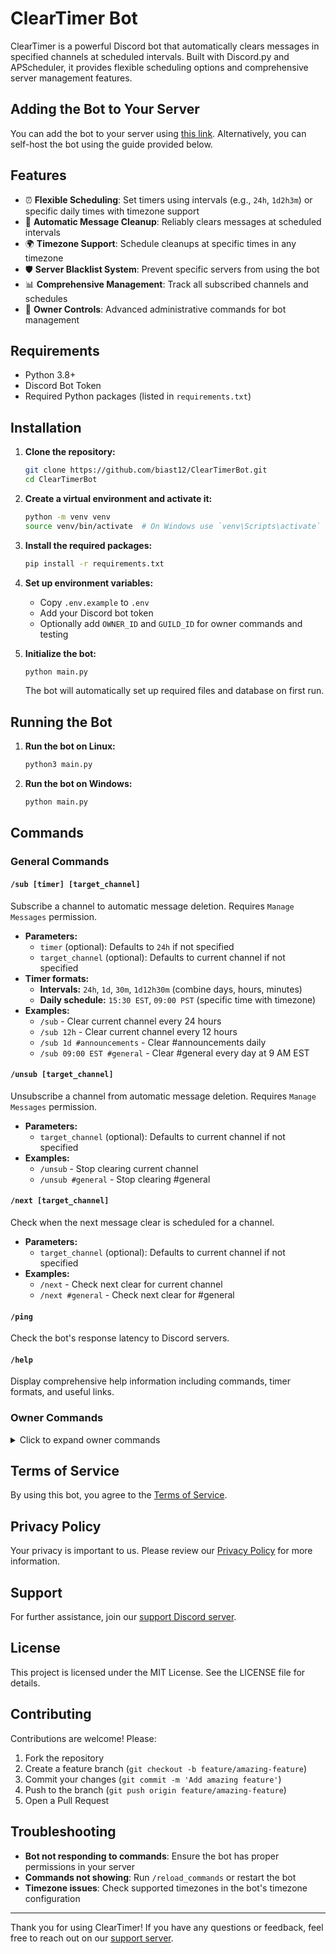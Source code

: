 # ClearTimer Bot

ClearTimer is a powerful Discord bot that automatically clears messages in specified channels at scheduled intervals. Built with Discord.py and APScheduler, it provides flexible scheduling options and comprehensive server management features.

## Adding the Bot to Your Server

You can add the bot to your server using [this link](https://discord.com/oauth2/authorize?client_id=1290353946308775987&permissions=2147576064&integration_type=0&scope=bot). Alternatively, you can self-host the bot using the guide provided below.

## Features

- ⏰ **Flexible Scheduling**: Set timers using intervals (e.g., `24h`, `1d2h3m`) or specific daily times with timezone support
- 🔄 **Automatic Message Cleanup**: Reliably clears messages at scheduled intervals
- 🌍 **Timezone Support**: Schedule cleanups at specific times in any timezone
- 🛡️ **Server Blacklist System**: Prevent specific servers from using the bot
- 📊 **Comprehensive Management**: Track all subscribed channels and schedules
- 🔐 **Owner Controls**: Advanced administrative commands for bot management

## Requirements

- Python 3.8+
- Discord Bot Token
- Required Python packages (listed in `requirements.txt`)

## Installation

1. **Clone the repository:**

    ```sh
    git clone https://github.com/biast12/ClearTimerBot.git
    cd ClearTimerBot
    ```

2. **Create a virtual environment and activate it:**

    ```sh
    python -m venv venv
    source venv/bin/activate  # On Windows use `venv\Scripts\activate`
    ```

3. **Install the required packages:**

    ```sh
    pip install -r requirements.txt
    ```

4. **Set up environment variables:**
    - Copy `.env.example` to `.env`
    - Add your Discord bot token
    - Optionally add `OWNER_ID` and `GUILD_ID` for owner commands and testing

5. **Initialize the bot:**

    ```sh
    python main.py
    ```

    The bot will automatically set up required files and database on first run.

## Running the Bot

1. **Run the bot on Linux:**

    ```sh
    python3 main.py
    ```

2. **Run the bot on Windows:**

    ```sh
    python main.py
    ```

## Commands

### General Commands

#### `/sub [timer] [target_channel]`

Subscribe a channel to automatic message deletion. Requires `Manage Messages` permission.

- **Parameters:**
  - `timer` (optional): Defaults to `24h` if not specified
  - `target_channel` (optional): Defaults to current channel if not specified
- **Timer formats:**
  - **Intervals:** `24h`, `1d`, `30m`, `1d12h30m` (combine days, hours, minutes)
  - **Daily schedule:** `15:30 EST`, `09:00 PST` (specific time with timezone)
- **Examples:**
  - `/sub` - Clear current channel every 24 hours
  - `/sub 12h` - Clear current channel every 12 hours
  - `/sub 1d #announcements` - Clear #announcements daily
  - `/sub 09:00 EST #general` - Clear #general every day at 9 AM EST

#### `/unsub [target_channel]`

Unsubscribe a channel from automatic message deletion. Requires `Manage Messages` permission.

- **Parameters:**
  - `target_channel` (optional): Defaults to current channel if not specified
- **Examples:**
  - `/unsub` - Stop clearing current channel
  - `/unsub #general` - Stop clearing #general

#### `/next [target_channel]`

Check when the next message clear is scheduled for a channel.

- **Parameters:**
  - `target_channel` (optional): Defaults to current channel if not specified
- **Examples:**
  - `/next` - Check next clear for current channel
  - `/next #general` - Check next clear for #general

#### `/ping`

Check the bot's response latency to Discord servers.

#### `/help`

Display comprehensive help information including commands, timer formats, and useful links.

### Owner Commands

<details>
<summary>Click to expand owner commands</summary>

These commands are restricted to the bot owner for administrative purposes. All owner commands are under the `/owner` group:

#### `/owner cache_stats`

View cache statistics and performance metrics.

#### `/owner stats`

Display comprehensive bot statistics including server count, user count, and resource usage.

#### `/owner list`

Display all servers and channels with active subscriptions.

#### `/owner force_unsub [target_id]`

Force unsubscribe a server or channel from message deletion.

#### `/owner blacklist_add [server_id]`

Add a server to the blacklist, preventing it from using the bot.

#### `/owner blacklist_remove [server_id]`

Remove a server from the blacklist.

#### `/owner blacklist_list`

Display all blacklisted servers.

#### `/owner reload`

Reload all slash commands without restarting the bot.

#### `/owner reload_cache`

Reload the cache to sync with database changes.

#### `/owner removed_servers`

Show servers the bot has been removed from but still have data.

#### `/owner cleanup_removed`

Clean up data from servers the bot is no longer in.

</details>

## Terms of Service

By using this bot, you agree to the [Terms of Service](https://biast12.info/cleartimer/termsofservice).

## Privacy Policy

Your privacy is important to us. Please review our [Privacy Policy](https://biast12.info/cleartimer/privacypolicy) for more information.

## Support

For further assistance, join our [support Discord server](https://discord.com/invite/ERFffj9Qs7).

## License

This project is licensed under the MIT License. See the LICENSE file for details.

## Contributing

Contributions are welcome! Please:

1. Fork the repository
2. Create a feature branch (`git checkout -b feature/amazing-feature`)
3. Commit your changes (`git commit -m 'Add amazing feature'`)
4. Push to the branch (`git push origin feature/amazing-feature`)
5. Open a Pull Request

## Troubleshooting

- **Bot not responding to commands**: Ensure the bot has proper permissions in your server
- **Commands not showing**: Run `/reload_commands` or restart the bot
- **Timezone issues**: Check supported timezones in the bot's timezone configuration

---

Thank you for using ClearTimer! If you have any questions or feedback, feel free to reach out on our [support server](biast12.com/support).
